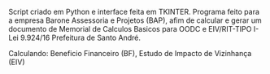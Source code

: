 Script criado em Python e interface feita em TKINTER.
Programa feito para a empresa Barone Assessoria e Projetos (BAP), afim de calcular e gerar um documento de Memorial de Calculos Basicos para OODC e EIV/RIT-TIPO I-Lei 9.924/16 Prefeitura de Santo André.

Calculando: Beneficio Financeiro (BF), Estudo de Impacto de Vizinhança (EIV)
